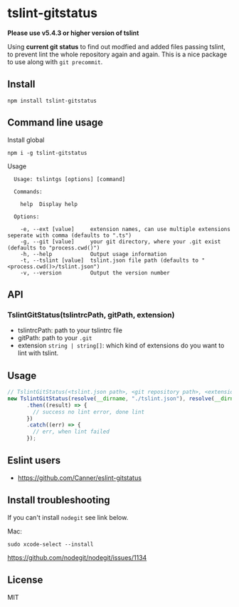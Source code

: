 # tslint-gitstatus

**Please use v5.4.3 or higher version of tslint**

Using **current git status** to find out modfied and added files passing tslint, to prevent lint the whole repository again and again.  This is a nice package to use along with `git precommit`.

## Install

```
npm install tslint-gitstatus
```

## Command line usage

Install global

```
npm i -g tslint-gitstatus
```

Usage

```
  Usage: tslintgs [options] [command]

  Commands:

    help  Display help

  Options:

    -e, --ext [value]     extension names, can use multiple extensions seperate with comma (defaults to ".ts")
    -g, --git [value]     your git directory, where your .git exist (defaults to "process.cwd()")
    -h, --help            Output usage information
    -t, --tslint [value]  tslint.json file path (defaults to "<process.cwd()>/tslint.json")
    -v, --version         Output the version number
```

## API

### TslintGitStatus(tslintrcPath, gitPath, extension)

- tslintrcPath: path to your tslintrc file
- gitPath: path to your `.git`
- extension `string | string[]`: which kind of extensions do you want to lint with tslint.

## Usage

```js
// TslintGitStatus(<tslint.json path>, <git repository path>, <extension default 'ts'>)
new TslintGitStatus(resolve(__dirname, "./tslint.json"), resolve(__dirname, "../"), ".ts").start()
      .then((result) => {
        // success no lint error, done lint
      })
      .catch((err) => {
        // err, when lint failed
      });
```

## Eslint users

- https://github.com/Canner/eslint-gitstatus

## Install troubleshooting

If you can't install `nodegit` see link below.

Mac:

```
sudo xcode-select --install
```

https://github.com/nodegit/nodegit/issues/1134

## License

MIT
